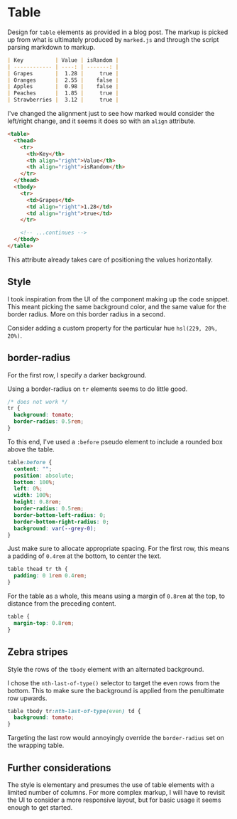 # Table

Design for `table` elements as provided in a blog post. The markup is picked up from what is ultimately produced by `marked.js` and through the script parsing markdown to markup.

```md
| Key          | Value | isRandom |
| ------------ | ----: | -------: |
| Grapes       |  1.28 |     true |
| Oranges      |  2.55 |    false |
| Apples       |  0.98 |    false |
| Peaches      |  1.85 |     true |
| Strawberries |  3.12 |     true |
```

I've changed the alignment just to see how marked would consider the left/right change, and it seems it does so with an `align` attribute.

```html
<table>
  <thead>
    <tr>
      <th>Key</th>
      <th align="right">Value</th>
      <th align="right">isRandom</th>
    </tr>
  </thead>
  <tbody>
    <tr>
      <td>Grapes</td>
      <td align="right">1.28</td>
      <td align="right">true</td>
    </tr>

    <!-- ...continues -->
  </tbody>
</table>
```

This attribute already takes care of positioning the values horizontally.

## Style

I took inspiration from the UI of the component making up the code snippet. This meant picking the same background color, and the same value for the border radius. More on this border radius in a second.

Consider adding a custom property for the particular hue `hsl(229, 20%, 20%)`.

## border-radius

For the first row, I specify a darker background.

Using a border-radius on `tr` elements seems to do little good.

```css
/* does not work */
tr {
  background: tomato;
  border-radius: 0.5rem;
}
```

To this end, I've used a `:before` pseudo element to include a rounded box above the table.

```css
table:before {
  content: "";
  position: absolute;
  bottom: 100%;
  left: 0%;
  width: 100%;
  height: 0.8rem;
  border-radius: 0.5rem;
  border-bottom-left-radius: 0;
  border-bottom-right-radius: 0;
  background: var(--grey-0);
}
```

Just make sure to allocate appropriate spacing. For the first row, this means a padding of `0.4rem` at the bottom, to center the text.

```css
table thead tr th {
  padding: 0 1rem 0.4rem;
}
```

For the table as a whole, this means using a margin of `0.8rem` at the top, to distance from the preceding content.

```css
table {
  margin-top: 0.8rem;
}
```

## Zebra stripes

Style the rows of the `tbody` element with an alternated background.

I chose the `nth-last-of-type()` selector to target the even rows from the bottom. This to make sure the background is applied from the penultimate row upwards.

```css
table tbody tr:nth-last-of-type(even) td {
  background: tomato;
}
```

Targeting the last row would annoyingly override the `border-radius` set on the wrapping table.

## Further considerations

The style is elementary and presumes the use of table elements with a limited number of columns. For more complex markup, I will have to revisit the UI to consider a more responsive layout, but for basic usage it seems enough to get started.
